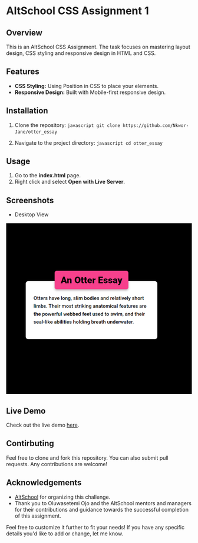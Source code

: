 # AltSchool CSS Assignment 1

## Overview

This is an AltSchool CSS Assignment. The task focuses on mastering  layout design, CSS styling and responsive design in HTML and CSS.

## Features

- **CSS Styling:** Using Position in CSS to place your elements.
- **Responsive Design:** Built with Mobile-first responsive design.

## Installation

1. Clone the repository: ```javascript git clone https://github.com/Nkwor-Jane/otter_essay```

2. Navigate to the project directory: ```javascript cd otter_essay```

## Usage

1. Go to the **index.html** page.
2. Right click and select **Open with Live Server**.

## Screenshots

- Desktop View
  
![Before View](./otter_essay.png)

## Live Demo

Check out the live demo [here](https://janeotteressay.netlify.app/).

## Contirbuting

Feel free to clone and fork this repository. You can also submit pull requests. Any contributions are welcome!

## Acknowledgements

- [AltSchool](https://learn.altschoolafrica.com/courses/) for organizing this challenge.
- Thank you to Oluwasetemi Ojo and the AltSchool mentors and managers for their contributions and guidance towards the successful completion of this assignment.

Feel free to customize it further to fit your needs! If you have any specific details you'd like to add or change, let me know.
